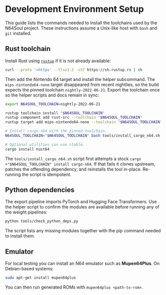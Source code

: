 # Development Environment Setup

This guide lists the commands needed to install the toolchains used by the
N64Soul project. These instructions assume a Unix-like host with `bash` and
`git` installed.

## Rust toolchain

Install Rust using [`rustup`](https://rustup.rs/) if it is not already available:

```bash
curl --proto '=https' --tlsv1.2 -sSf https://sh.rustup.rs | sh
```

Then add the Nintendo 64 target and install the helper subcommand. The
`mips-nintendo64-none` target disappeared from recent nightlies, so the build
expects the pinned toolchain `nightly-2022-06-21`. Export the toolchain once so
the helper scripts and docs remain in sync:

```bash
export N64SOUL_TOOLCHAIN=nightly-2022-06-21

rustup toolchain install "$N64SOUL_TOOLCHAIN"
rustup component add rust-src --toolchain "$N64SOUL_TOOLCHAIN"
rustup target add mips-nintendo64-none --toolchain "$N64SOUL_TOOLCHAIN"

# Install cargo-n64 with the pinned toolchain.
N64SOUL_TOOLCHAIN="$N64SOUL_TOOLCHAIN" bash tools/install_cargo_n64.sh

# Optional utilities can use stable.
cargo install nust64
```

The `tools/install_cargo_n64.sh` script first attempts a stock
`cargo +"$N64SOUL_TOOLCHAIN" install cargo-n64`. If that fails it clones upstream,
patches the offending dependency, and reinstalls the tool in-place.
Re-running the script is idempotent.

## Python dependencies

The export pipeline imports PyTorch and Hugging Face Transformers. Use the helper
script to confirm the modules are available before running any of the weight
pipelines:

```bash
python tools/check_python_deps.py
```

The script lists any missing modules together with the pip command needed to
install them.

## Emulator

For local testing you can install an N64 emulator such as **Mupen64Plus**. On
Debian-based systems:

```bash
sudo apt-get install mupen64plus
```

You can then run generated ROMs with `mupen64plus <path-to-rom>`.
